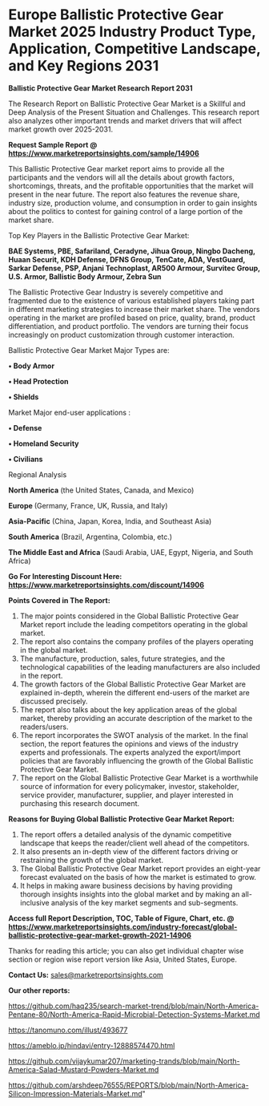 # Europe Ballistic Protective Gear Market 2025 Industry Product Type, Application, Competitive Landscape, and Key Regions 2031

<strong>Ballistic Protective Gear Market Research Report 2031</strong>

The Research Report on Ballistic Protective Gear Market is a Skillful and Deep Analysis of the Present Situation and Challenges. This research report also analyzes other important trends and market drivers that will affect market growth over 2025-2031.

<strong>Request Sample Report @ <a href=https://www.marketreportsinsights.com/sample/14906>https://www.marketreportsinsights.com/sample/14906</a></strong>

This Ballistic Protective Gear market report aims to provide all the participants and the vendors will all the details about growth factors, shortcomings, threats, and the profitable opportunities that the market will present in the near future. The report also features the revenue share, industry size, production volume, and consumption in order to gain insights about the politics to contest for gaining control of a large portion of the market share.

Top Key Players in the Ballistic Protective Gear Market:

<strong>BAE Systems, PBE, Safariland, Ceradyne, Jihua Group, Ningbo Dacheng, Huaan Securit, KDH Defense, DFNS Group, TenCate, ADA, VestGuard, Sarkar Defense, PSP, Anjani Technoplast, AR500 Armour, Survitec Group, U.S. Armor, Ballistic Body Armour, Zebra Sun</strong>

The Ballistic Protective Gear Industry is severely competitive and fragmented due to the existence of various established players taking part in different marketing strategies to increase their market share. The vendors operating in the market are profiled based on price, quality, brand, product differentiation, and product portfolio. The vendors are turning their focus increasingly on product customization through customer interaction.

Ballistic Protective Gear Market Major Types are:

<strong>• Body Armor

• Head Protection

• Shields</strong>

Market Major end-user applications :

<strong>• Defense

• Homeland Security

• Civilians</strong>

Regional Analysis

</u><strong><b>North America</b></strong> (the United States, Canada, and Mexico)

<strong><b>Europe </b></strong>(Germany, France, UK, Russia, and Italy)

<strong><b>Asia-Pacific</b></strong> (China, Japan, Korea, India, and Southeast Asia)

<strong><b>South America</b></strong> (Brazil, Argentina, Colombia, etc.)

<strong><b>The Middle East and Africa</b></strong> (Saudi Arabia, UAE, Egypt, Nigeria, and South Africa)

<strong>Go For Interesting Discount Here: <a href=https://www.marketreportsinsights.com/discount/14906>https://www.marketreportsinsights.com/discount/14906</a></strong>

<strong>Points Covered in The Report:</strong>
<ol>
  <li>The major points considered in the Global Ballistic Protective Gear Market report include the leading competitors operating in the global market.</li>
  <li>The report also contains the company profiles of the players operating in the global market.</li>
  <li>The manufacture, production, sales, future strategies, and the technological capabilities of the leading manufacturers are also included in the report.</li>
  <li>The growth factors of the Global Ballistic Protective Gear Market are explained in-depth, wherein the different end-users of the market are discussed precisely.</li>
  <li>The report also talks about the key application areas of the global market, thereby providing an accurate description of the market to the readers/users.</li>
  <li>The report incorporates the SWOT analysis of the market. In the final section, the report features the opinions and views of the industry experts and professionals. The experts analyzed the export/import policies that are favorably influencing the growth of the Global Ballistic Protective Gear Market.</li>
  <li>The report on the Global Ballistic Protective Gear Market is a worthwhile source of information for every policymaker, investor, stakeholder, service provider, manufacturer, supplier, and player interested in purchasing this research document.</li>
</ol>
<strong>Reasons for Buying Global Ballistic Protective Gear Market Report:</strong>

<ol>
  <li>The report offers a detailed analysis of the dynamic competitive landscape that keeps the reader/client well ahead of the competitors.</li>
  <li>It also presents an in-depth view of the different factors driving or restraining the growth of the global market.</li>
  <li>The Global Ballistic Protective Gear Market report provides an eight-year forecast evaluated on the basis of how the market is estimated to grow.</li>
  <li>It helps in making aware business decisions by having providing thorough insights insights into the global market and by making an all-inclusive analysis of the key market segments and sub-segments.</li>
</ol>
<strong>Access full Report Description, TOC, Table of Figure, Chart, etc. @ <a href=https://www.marketreportsinsights.com/industry-forecast/global-ballistic-protective-gear-market-growth-2021-14906>https://www.marketreportsinsights.com/industry-forecast/global-ballistic-protective-gear-market-growth-2021-14906</a></strong>


Thanks for reading this article; you can also get individual chapter wise section or region wise report version like Asia, United States, Europe.

<strong>Contact Us:</strong>
sales@marketreportsinsights.com

<strong>Our other reports:</strong>

<a href=https://github.com/haq235/search-market-trend/blob/main/North-America-Pentane-80/North-America-Rapid-Microbial-Detection-Systems-Market.md>https://github.com/haq235/search-market-trend/blob/main/North-America-Pentane-80/North-America-Rapid-Microbial-Detection-Systems-Market.md</a>

<a href=https://tanomuno.com/illust/493677>https://tanomuno.com/illust/493677</a>

<a href=https://ameblo.jp/hindavi/entry-12888574470.html>https://ameblo.jp/hindavi/entry-12888574470.html</a>

<a href=https://github.com/vijaykumar207/marketing-trands/blob/main/North-America-Salad-Mustard-Powders-Market.md>https://github.com/vijaykumar207/marketing-trands/blob/main/North-America-Salad-Mustard-Powders-Market.md</a>

<a href=https://github.com/arshdeep76555/REPORTS/blob/main/North-America-Silicon-Impression-Materials-Market.md>https://github.com/arshdeep76555/REPORTS/blob/main/North-America-Silicon-Impression-Materials-Market.md</a>"
